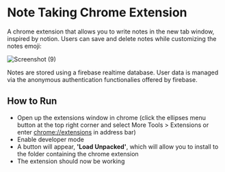 # Note Taking Chrome Extension
A chrome extension that allows you to write notes in the new tab window, inspired by notion. Users can save and delete notes while customizing the notes emoji:

![Screenshot (9)](https://user-images.githubusercontent.com/41014992/150899610-733f1a2d-6eed-4736-a0b7-86363ca5c322.png)

Notes are stored using a firebase realtime database. User data is managed via the anonymous authentication functionalies offered by firebase.


## How to Run
- Open up the extensions window in chrome (click the ellipses menu button at the top right corner and select More Tools > Extensions or enter [chrome://extensions](chrome://extensions) in address bar)
- Enable developer mode
- A button will appear, <strong>'Load Unpacked'</strong>, which will allow you to install to the folder containing the chrome extension
- The extension should now be working


